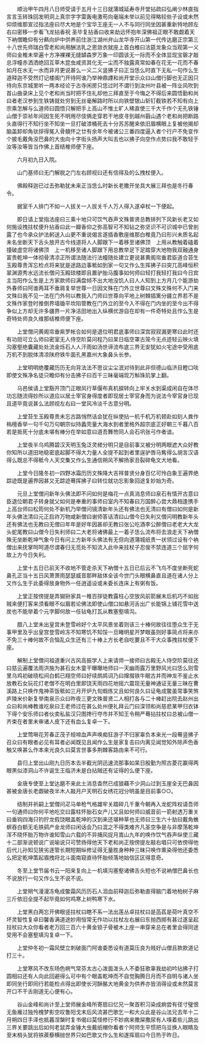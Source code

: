 <!-- { "loadSidebar": true } -->
　　顺治甲午四月八日师受请于五月十三日就蒲城延寿寺开堂拈疏曰弘阐少林直指言言玉转珠回发明洞上真宗字字雷轰电激苟向毫端未举以前见得略较些子设或未然仰烦维那宣过指法座曰尽大地是个宝华王座无一人不与同行同坐因甚重新特地顾左右曰密移一步看飞龙拈香祝
圣毕复拈香曰收来劫远怀抱年深佛祖正眼不敢觑着天下衲僧瞻仰有分爇向炉中供养前住浙江湖州弁山龙华寺开山第一代传达磨正宗第三十八世先师瑞白雪老和尚用酬法乳之恩敛衣就座上首白椎曰法筵龙象众当观第一义师曰金椎未举遍十方净裸裸无缝罅森罗万象一印圆该无一际而不全体显现宝磬才敲总浮幢赤洒洒绝回互草木昆虫咸资其化无一尘而不独露真常如春在花无一花而不春如月在水无一水而非月更说甚么一义二义竖拂子曰正当恁么时直下无私一句作么生道释迦不受然灯记楼阁门开待阿谁乃举神鼎諲和尚开堂示众曰山僧行脚也无正因只待向东京城里听一两本经论于古寺闲房只恁过时不谓行到汝州叶县被一阵业风吹到首山曲录床上见个老和尚当时把不住礼却他三拜直至于今悔之不得后来圆悟勤和尚曰者老汉参到生铁铸就处穷到无丝毫解路时所以向铁壁银山斩钉截铁若不知有向上宗乘怎解与么道师曰圆悟只解把手上高山不惟土旷人稀直使三千大千作个无孔铁锤山僧于崇祯年间因生死不明用尽伎俩走穿若干地皮寻到越州蕺山遇个老和尚把断路头直得行不知行坐不知坐一旦打破漆桶死去十分苏苏醒来依旧眉横眼上复被他揭却脑盖卸却角驮拶得冤入骨髓怀之廿有余年今被诸公三番四度逼入者个行户不免变作个披毛戴角没巴鼻的大虫向十字街头扬声大叫去也以拂子向空作点势曰我不敢轻于汝等汝等皆当作佛上首结椎师便下座。

　　六月初九日入院。

　　山门基师曰无门解脱之门左右顾视曰还有信得及的么拽杖便入。

　　佛殿释迦已过去弥勒犹未来正当恁么时新长老撒开坐具大展三拜也是冬行春令。

　　据室千人排门不如一人拔关一人拔关千人万人得入遂卓杖一下便起。

　　即日请上堂指法座曰三乘十地只可饮气吞声文殊普贤总教排列下风新长老又如何施设拽拄杖便升拈香曰此一瓣香仰之弥高智可不知钻之弥坚识不可识城中已曾剖露了也今承众护法躬送入山更不重说偈言遂插香敷座维那白椎竟乃曰形兴未质名起未名坐断天下舌头放开古今线道将人人脚跟下一着移至诸佛顶　上用从教触着磕着撞破虚空将诸佛顶　上一机移至诸人脚跟下用总教举足下足踏穿大地物我双融通身富贵乾坤一体彻骨清凉正所谓法随法行法幢随处建立更说甚黄阁帘垂君臣道合苔生玉殿尊贵浑忘检点将来犹是途路边事秪如到家一句又作么生挥拂子曰突兀高峰恒积翠渊源秀水远流长僧问玉殿琼楼即且置驴胎马腹事如何师曰轻打我轻打我曰今日宾主当阳作么生是上方家款师曰满盘倾不出大地没饥人曰人人知到上方月几个能游劫外春师曰阿谁两耳不垂肩复举世尊一日因文殊在门外立世尊曰文殊文殊何不入门来文殊曰我不见一法在门外何以教我入门师曰世尊向平地上树棘插篱分疆立界若不是文殊作家登时推倒界墙锄平坎陷管教在门外立的至今入不得在门内坐的至今出不得争似上方却无许多疆界一片净洁田地出入纵横优游自在却有一件奇特处且作么生是奇特处师良久维那结椎师便下座。

　　上堂僧问黄阁帘垂紫罗帐合如何是退位明君底事师曰深宫寂寂漏更寒曰此时还有功勋可立么师曰密室无人侍空阶莫问程乃曰杲日临空罩古笼今无点迹轻云映火填沟塞壑绝囊藏处处流金烁石人人汗雨如汤世谛流布底三界无安犹如火宅途中受用底万机不到脱体清凉陕府铁牛面孔黑嘉州大象鼻头长参。

　　上堂明明绝覆藏历历无向背法法不思议尘尘泯对待到此非但德山临济目瞪口呿即使文殊净名徒只瞻仰有分击拂子曰百千三昧毫端现万斛珠玑掌上翻。

　　马邑侯请上堂豁开顶门正眼风行草偃布真机捩转向上牢关水到渠成闲自在体尽功忘随流得妙所以道应以居士宰官身得度者即现居士宰官身而为说法今宰官身已现且道毕竟说甚么法顾视左右曰一堂风冷淡千古意分明。

　　上堂苔生玉殿尊贵未忘古路悄然话会犹在纵使拈一机千机万机顿赴如刻人粪作栴檀香举一句千句万句朝宗似持蠡壳量大海水到者里格外超宗底正好朝三千暮八百若是抵死十分底未堪有棒分在举如意曰道吾舞笏同人会石巩张弓作者谙。

　　上堂夜半乌鸡腾碧汉天明玉兔泛灵槎分明只是目前事又被分明两眼遮大众好教你知所以道田地稳密底起脚不得大力量人全提不起到者里逞驴唇马觜得么胡言汉语得么既总不得秪今人天交集又作么生通信朔风不解扬家丑裂碎龟文大地看。

　　上堂今日隆冬初一四野冰霜历历文殊降大吉祥普贤分身百亿可怜白象王遍界绝踪迹既是遍界因甚又无踪迹蓦挥拂子曰转位就功忘影象回途复妙始为奇。

　　元旦上堂僧问新年头佛法即不问如何是梅花一点真消息师曰泉石有情开古意曰臣退位朝君子转身就父如何是奉重的事师曰室内不知春曰万国醉心尝大鼎相逢携手上高台师曰松筠何处不新机乃举僧问镜清新年头还有佛法也无清曰有僧曰如何是新年头佛法清曰元正启祚万物咸新僧曰谢师答话清曰山僧今日失利又僧问明教新年头还有佛法也无教曰无僧曰年年是好年因甚却无教曰张公吃酒李公醉僧曰老老大大龙头蛇尾教曰山僧今日失利师曰二大老将诸佛最上一着子恁么流布将去浪走天下衲僧殊无坐断乾坤气象今日有问上方新年头佛法有无但向道蒲城纸贵一状领过设有个衲僧出来抚掌呵呵道尽谓春归无觅处不知流入此中来拄杖子忍俊不禁连道三个屈字何故上方今日失利。

　　上堂十五日已前天不收地不管走杀天下衲僧十五日已后云不飞鸟不度坐断死蛇鼻孔正当十五日风萧萧雨瑟瑟威音那畔敌体全该今世门头眼横鼻直且道在诸人分上又作么生于此委得放身物外一任逍遥设或未委长连床上有粥有饭。

　　上堂正按傍提是弄猢狲家具一椎百拶徒教露柱心空放风前箭展末后机巧不如拙贼来便打客来须看眼不似眉若论佛法即使山僧口如悬河舌出广长能锦上铺花雪中送炭也不能举着个元字脚何故一任钻龟打瓦从教塞壑填沟。

　　腊八上堂未出皇宫未登雪岭好个太平风景坐着则该三十棒何故往往堕众生于无事甲里及乎出皇宫登雪岭冻不知寒饥不知馁一旦睹明星开梦眼虽则好事简点将来亦不免三十棒何故不合恼乱众生还有三十棒上方长老自吃要且不干大众事拽拄杖便下座。

　　解制上堂僧问祖道重兴古风高振学人上来请师一接师曰古殿无人侍空阶莫往还曰慈云遍覆法雨洪施为甚石女木童干曝曝地师曰一天幽雨露万里野风光曰恁么则雪里乌鸡初破晓松间白鹤已翔空师曰好续鹧鸪词乃曰撺掇铁牛眠古井而神龙不鉴止水放教石女玩花灯老僧不在明白里即饶天雨四花地摇六震现无量神通证无量三昧在曹溪路上只唤作鬼神茶饭秪如三月开炉九旬煆炼又且如何良久曰证龟成鳖虽常事笑煞庐陵米价新复举南泉示众曰昨夜三更文殊普贤二人相打各与二十棒赶出院去赵州出众曰和尚棒教谁吃泉曰王老师过在甚么处州便礼拜云门曰深领和尚慈悲某甲归衣钵下得个安乐师曰者伙卖私盐汉只图搀行夺市并不知王令稍严蓦拈拄杖曰总被山僧一齐束在者里未审诸人皮下还有血么复卓一下。

　　上堂莺啭花芳春正茂子规啼血声声唤痴狂游子不归家辜负本来光一段蓦竖拂子召众曰有眼者必见有耳者必闻既见且闻作么生是家复击曰内离见闻觉知外除声色香触又唤甚么作本来光良久曰莫言世事多荆棘客路由来不可行。

　　县归上堂出山刚九日历本去半截光阴迅速流那事如杲日殷勤为照古菱花赢得两眼黑似漆洞山不许诞生王临济未是白拈贼还有证得的么便下座。

　　金唐专使至上堂达磨不来此土消息杳然已成狼藉不少洞山过到玉崖全无巴鼻因甚被金唐长老觑破夜半木人敲月户天明石女绣花冠分明虽是目前事○○。

　　结制并祈嗣上堂僧问疋马单枪气格雄牢关踏碎几千重今朝再入龙蛇阵权请吾师一句通师曰你何平地吃交曰露柱怀胎石女产儿又且如何师曰威音前一箭射透万重关曰垂钩四海只钓狞龙假饶眼盖乾坤的汉到来还堪种草也无师曰三生六十劫曰戴角蟭螟吞白额无毛铁鹞产金龙师曰闲话会乃曰混之不得类难齐凡圣空争是与非摩荡乾坤浑不晓怀胎万物许谁知雪山六载的不异捕风捉月嵩山九年的唤作饮气吞声纵使三藏十二部渐说顿说广说喻说只可赞扬得他天下老和尚正按傍提左敲右唱只可依傍得他后代儿孙知见狭劣逐管长期短期纵修证得无量胜身种种三昧只唤作熏染得他还委悉么把定乾坤策起眉拽将北斗面南窥直待怀胎倾落地始信区区得意奇。

　　冬至上堂节届书云一阳来复向上一机填沟塞壑诸佛舌头短也不说衲僧巴鼻长也不说放行一句又作么生不说不说。

　　上堂朔气漫漫冻龟成鳖霜风历历石人泪血前释迦后弥勒直得脑门着地柏树子麻三斤依旧全提不起毕竟如何鸡寒上树鸭寒下水。

　　上堂黑白两忘开佛眼竖拄杖曰瞎不系一法出莲丛卓拄杖曰是菡萏是荷叶真空不坏灵智性复卓曰馨香满道途妙用恒常无作功以拄杖左右展曰东抛西掷有甚过遂呈起拄杖曰大众你看者老万回三百六十黄金锁子骨被木上座一串穿来总在者里会得同途受用不会塞壑填沟复卓一下。

　　上堂仲冬初一霜风壁立刺破面门阿谁委悉设有道莫压良为贱好山僧且款款道记打三十。

　　上堂寒风不改东旸色朔气常芬太古心泼面泼头人不委狂歌辜我劫初吟拈拂子打圆相曰还有人向此回避得么可中有个眼盖乾坤而不自觉胸腾日月而不自明与诸人坐即同坐行即同行若能检点得出即使长河酥酪大地黄金为供养亦皆消得设或未然莫言开口不干舌刚道无心便有心。

　　谷山金峰和尚计至上堂师展金峰所寄扇曰忆兄一聚首积习染成痾尝有径寸璧恨无鱼雁过独怜槐梦影空叹鲁阳戈末后风流甚巴歌乞一和大众此是谷山法兄去年十二月朔四日手泽也抵暮涅槃时复书偈曰莫怪修行不妙病来撒屎撒尿有人嗅着些儿跳出三界关要跳出后如何老鼠弄金锤大虫戴纸帽你看者个阿师生平惯把乌豆换人眼睛及至末梢头犹将铁蒺藜横抛世界只如巴歌又作么生和遂挥扇曰今日热于昨日。

